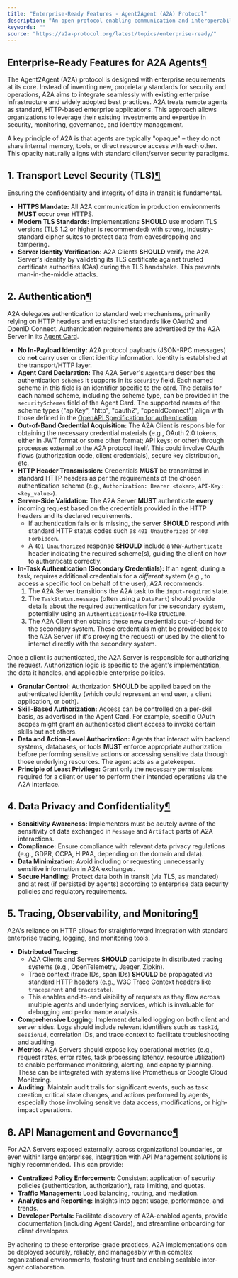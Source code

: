```yaml
---
title: "Enterprise-Ready Features - Agent2Agent (A2A) Protocol"
description: "An open protocol enabling communication and interoperability between opaque agentic applications."
keywords: ""
source: "https://a2a-protocol.org/latest/topics/enterprise-ready/"
---
```


## Enterprise-Ready Features for A2A Agents[¶](https://a2a-protocol.org/latest/topics/enterprise-ready/#enterprise-ready-features-for-a2a-agents "Permanent link")

The Agent2Agent (A2A) protocol is designed with enterprise requirements at its core. Instead of inventing new, proprietary standards for security and operations, A2A aims to integrate seamlessly with existing enterprise infrastructure and widely adopted best practices. A2A treats remote agents as standard, HTTP-based enterprise applications. This approach allows organizations to leverage their existing investments and expertise in security, monitoring, governance, and identity management.

A key principle of A2A is that agents are typically "opaque" – they do not share internal memory, tools, or direct resource access with each other. This opacity naturally aligns with standard client/server security paradigms.

## 1. Transport Level Security (TLS)[¶](https://a2a-protocol.org/latest/topics/enterprise-ready/#1-transport-level-security-tls "Permanent link")

Ensuring the confidentiality and integrity of data in transit is fundamental.

* **HTTPS Mandate:** All A2A communication in production environments **MUST** occur over HTTPS.
* **Modern TLS Standards:** Implementations **SHOULD** use modern TLS versions (TLS 1.2 or higher is recommended) with strong, industry-standard cipher suites to protect data from eavesdropping and tampering.
* **Server Identity Verification:** A2A Clients **SHOULD** verify the A2A Server's identity by validating its TLS certificate against trusted certificate authorities (CAs) during the TLS handshake. This prevents man-in-the-middle attacks.

## 2. Authentication[¶](https://a2a-protocol.org/latest/topics/enterprise-ready/#2-authentication "Permanent link")

A2A delegates authentication to standard web mechanisms, primarily relying on HTTP headers and established standards like OAuth2 and OpenID Connect. Authentication requirements are advertised by the A2A Server in its [Agent Card](https://a2a-protocol.org/latest/specification/#5-agent-discovery-the-agent-card).

* **No In-Payload Identity:** A2A protocol payloads (JSON-RPC messages) do **not** carry user or client identity information. Identity is established at the transport/HTTP layer.
* **Agent Card Declaration:** The A2A Server's `AgentCard` describes the authentication `schemes` it supports in its `security` field. Each named scheme in this field is an identifier specific to the card. The details for each named scheme, including the scheme type, can be provided in the `securitySchemes` field of the Agent Card. The supported names of the scheme types ("apiKey", "http", "oauth2", "openIdConnect") align with those defined in the [OpenAPI Specification for authentication](https://swagger.io/docs/specification/authentication/).
* **Out-of-Band Credential Acquisition:** The A2A Client is responsible for obtaining the necessary credential materials (e.g., OAuth 2.0 tokens, either in JWT format or some other format; API keys; or other) through processes external to the A2A protocol itself. This could involve OAuth flows (authorization code, client credentials), secure key distribution, etc.
* **HTTP Header Transmission:** Credentials **MUST** be transmitted in standard HTTP headers as per the requirements of the chosen authentication scheme (e.g., `Authorization: Bearer <token>`, `API-Key: <key_value>`).
* **Server-Side Validation:** The A2A Server **MUST** authenticate **every** incoming request based on the credentials provided in the HTTP headers and its declared requirements.
    * If authentication fails or is missing, the server **SHOULD** respond with standard HTTP status codes such as `401 Unauthorized` or `403 Forbidden`.
    * A `401 Unauthorized` response **SHOULD** include a `WWW-Authenticate` header indicating the required scheme(s), guiding the client on how to authenticate correctly.
* **In-Task Authentication (Secondary Credentials):** If an agent, during a task, requires additional credentials for a _different_ system (e.g., to access a specific tool on behalf of the user), A2A recommends:
    1. The A2A Server transitions the A2A task to the `input-required` state.
    2. The `TaskStatus.message` (often using a `DataPart`) should provide details about the required authentication for the secondary system, potentially using an `AuthenticationInfo`-like structure.
    3. The A2A Client then obtains these new credentials out-of-band for the secondary system. These credentials might be provided back to the A2A Server (if it's proxying the request) or used by the client to interact directly with the secondary system.

Once a client is authenticated, the A2A Server is responsible for authorizing the request. Authorization logic is specific to the agent's implementation, the data it handles, and applicable enterprise policies.

* **Granular Control:** Authorization **SHOULD** be applied based on the authenticated identity (which could represent an end user, a client application, or both).
* **Skill-Based Authorization:** Access can be controlled on a per-skill basis, as advertised in the Agent Card. For example, specific OAuth scopes might grant an authenticated client access to invoke certain skills but not others.
* **Data and Action-Level Authorization:** Agents that interact with backend systems, databases, or tools **MUST** enforce appropriate authorization before performing sensitive actions or accessing sensitive data through those underlying resources. The agent acts as a gatekeeper.
* **Principle of Least Privilege:** Grant only the necessary permissions required for a client or user to perform their intended operations via the A2A interface.

## 4. Data Privacy and Confidentiality[¶](https://a2a-protocol.org/latest/topics/enterprise-ready/#4-data-privacy-and-confidentiality "Permanent link")

* **Sensitivity Awareness:** Implementers must be acutely aware of the sensitivity of data exchanged in `Message` and `Artifact` parts of A2A interactions.
* **Compliance:** Ensure compliance with relevant data privacy regulations (e.g., GDPR, CCPA, HIPAA, depending on the domain and data).
* **Data Minimization:** Avoid including or requesting unnecessarily sensitive information in A2A exchanges.
* **Secure Handling:** Protect data both in transit (via TLS, as mandated) and at rest (if persisted by agents) according to enterprise data security policies and regulatory requirements.

## 5. Tracing, Observability, and Monitoring[¶](https://a2a-protocol.org/latest/topics/enterprise-ready/#5-tracing-observability-and-monitoring "Permanent link")

A2A's reliance on HTTP allows for straightforward integration with standard enterprise tracing, logging, and monitoring tools.

* **Distributed Tracing:**
    * A2A Clients and Servers **SHOULD** participate in distributed tracing systems (e.g., OpenTelemetry, Jaeger, Zipkin).
    * Trace context (trace IDs, span IDs) **SHOULD** be propagated via standard HTTP headers (e.g., W3C Trace Context headers like `traceparent` and `tracestate`).
    * This enables end-to-end visibility of requests as they flow across multiple agents and underlying services, which is invaluable for debugging and performance analysis.
* **Comprehensive Logging:** Implement detailed logging on both client and server sides. Logs should include relevant identifiers such as `taskId`, `sessionId`, correlation IDs, and trace context to facilitate troubleshooting and auditing.
* **Metrics:** A2A Servers should expose key operational metrics (e.g., request rates, error rates, task processing latency, resource utilization) to enable performance monitoring, alerting, and capacity planning. These can be integrated with systems like Prometheus or Google Cloud Monitoring.
* **Auditing:** Maintain audit trails for significant events, such as task creation, critical state changes, and actions performed by agents, especially those involving sensitive data access, modifications, or high-impact operations.

## 6. API Management and Governance[¶](https://a2a-protocol.org/latest/topics/enterprise-ready/#6-api-management-and-governance "Permanent link")

For A2A Servers exposed externally, across organizational boundaries, or even within large enterprises, integration with API Management solutions is highly recommended. This can provide:

* **Centralized Policy Enforcement:** Consistent application of security policies (authentication, authorization), rate limiting, and quotas.
* **Traffic Management:** Load balancing, routing, and mediation.
* **Analytics and Reporting:** Insights into agent usage, performance, and trends.
* **Developer Portals:** Facilitate discovery of A2A-enabled agents, provide documentation (including Agent Cards), and streamline onboarding for client developers.

By adhering to these enterprise-grade practices, A2A implementations can be deployed securely, reliably, and manageably within complex organizational environments, fostering trust and enabling scalable inter-agent collaboration.